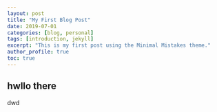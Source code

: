 ```yaml
---
layout: post
title: "My First Blog Post"
date: 2019-07-01
categories: [blog, personal]
tags: [introduction, jekyll]
excerpt: "This is my first post using the Minimal Mistakes theme."
author_profile: true
toc: true
---
```


## hwllo there
dwd
